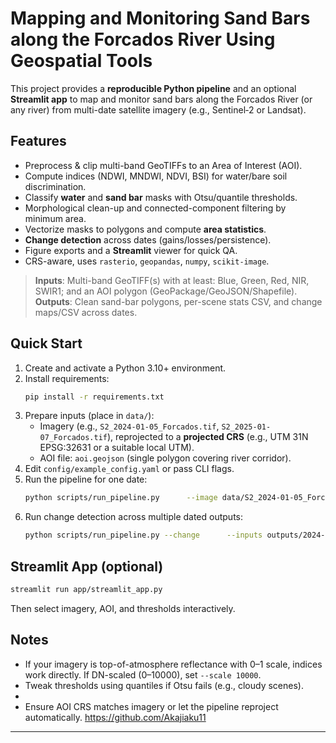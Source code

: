 # Mapping and Monitoring Sand Bars along the Forcados River Using Geospatial Tools

This project provides a **reproducible Python pipeline** and an optional **Streamlit app** to map and monitor sand bars along the Forcados River (or any river) from multi-date satellite imagery (e.g., Sentinel‑2 or Landsat).

## Features
- Preprocess & clip multi-band GeoTIFFs to an Area of Interest (AOI).
- Compute indices (NDWI, MNDWI, NDVI, BSI) for water/bare soil discrimination.
- Classify **water** and **sand bar** masks with Otsu/quantile thresholds.
- Morphological clean-up and connected-component filtering by minimum area.
- Vectorize masks to polygons and compute **area statistics**.
- **Change detection** across dates (gains/losses/persistence).
- Figure exports and a **Streamlit** viewer for quick QA.
- CRS-aware, uses `rasterio`, `geopandas`, `numpy`, `scikit-image`.

> **Inputs**: Multi-band GeoTIFF(s) with at least: Blue, Green, Red, NIR, SWIR1; and an AOI polygon (GeoPackage/GeoJSON/Shapefile).  
> **Outputs**: Clean sand-bar polygons, per-scene stats CSV, and change maps/CSV across dates.

## Quick Start
1. Create and activate a Python 3.10+ environment.
2. Install requirements:
   ```bash
   pip install -r requirements.txt
   ```
3. Prepare inputs (place in `data/`):
   - Imagery (e.g., `S2_2024-01-05_Forcados.tif`, `S2_2025-01-07_Forcados.tif`), reprojected to a **projected CRS** (e.g., UTM 31N EPSG:32631 or a suitable local UTM).
   - AOI file: `aoi.geojson` (single polygon covering river corridor).
4. Edit `config/example_config.yaml` or pass CLI flags.
5. Run the pipeline for one date:
   ```bash
   python scripts/run_pipeline.py      --image data/S2_2024-01-05_Forcados.tif      --aoi data/aoi.geojson      --outdir outputs/2024-01-05
   ```
6. Run change detection across multiple dated outputs:
   ```bash
   python scripts/run_pipeline.py --change      --inputs outputs/2024-01-05/sandbars.gpkg outputs/2025-01-07/sandbars.gpkg      --outdir outputs/change_2024_2025
   ```

## Streamlit App (optional)
```bash
streamlit run app/streamlit_app.py
```
Then select imagery, AOI, and thresholds interactively.

## Notes
- If your imagery is top-of-atmosphere reflectance with 0–1 scale, indices work directly. If DN-scaled (0–10000), set `--scale 10000`.
- Tweak thresholds using quantiles if Otsu fails (e.g., cloudy scenes).
- 
- Ensure AOI CRS matches imagery or let the pipeline reproject automatically.
https://github.com/Akajiaku11
---

